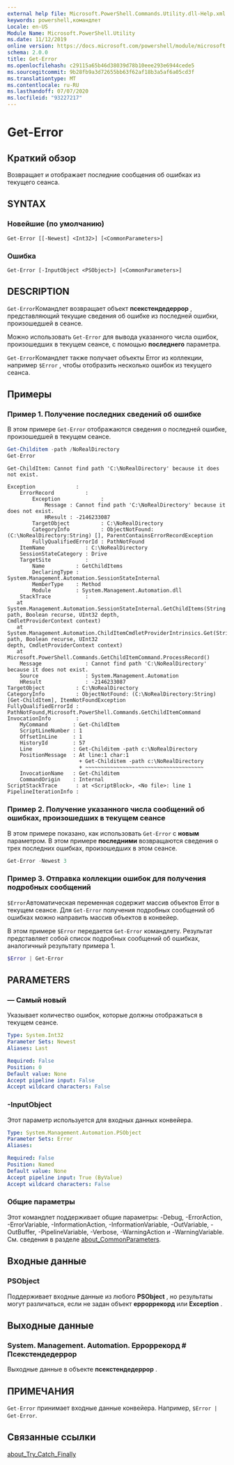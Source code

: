 ```yaml
---
external help file: Microsoft.PowerShell.Commands.Utility.dll-Help.xml
keywords: powershell,командлет
Locale: en-US
Module Name: Microsoft.PowerShell.Utility
ms.date: 11/12/2019
online version: https://docs.microsoft.com/powershell/module/microsoft.powershell.utility/get-error?view=powershell-7.1&WT.mc_id=ps-gethelp
schema: 2.0.0
title: Get-Error
ms.openlocfilehash: c29115a65b46d38039d78b10eee293e6944cede5
ms.sourcegitcommit: 9b28fb9a3d72655bb63f62af18b3a5af6a05cd3f
ms.translationtype: MT
ms.contentlocale: ru-RU
ms.lasthandoff: 07/07/2020
ms.locfileid: "93227217"
---
```

# Get-Error

## Краткий обзор

Возвращает и отображает последние сообщения об ошибках из текущего сеанса.

## SYNTAX

### Новейшие (по умолчанию)

```
Get-Error [[-Newest] <Int32>] [<CommonParameters>]
```

### Ошибка

```
Get-Error [-InputObject <PSObject>] [<CommonParameters>]
```

## DESCRIPTION

`Get-Error`Командлет возвращает объект **псекстендедеррор** , представляющий текущие сведения об ошибке из последней ошибки, произошедшей в сеансе.

Можно использовать `Get-Error` для вывода указанного числа ошибок, произошедших в текущем сеансе, с помощью **последнего** параметра.

`Get-Error`Командлет также получает объекты Error из коллекции, например `$Error` , чтобы отобразить несколько ошибок из текущего сеанса.

## Примеры

### Пример 1. Получение последних сведений об ошибке

В этом примере `Get-Error` отображаются сведения о последней ошибке, произошедшей в текущем сеансе.

```powershell
Get-Childitem -path /NoRealDirectory
Get-Error
```

```
Get-ChildItem: Cannot find path 'C:\NoRealDirectory' because it does not exist.

Exception             :
    ErrorRecord          :
        Exception             :
            Message : Cannot find path 'C:\NoRealDirectory' because it does not exist.
            HResult : -2146233087
        TargetObject          : C:\NoRealDirectory
        CategoryInfo          : ObjectNotFound: (C:\NoRealDirectory:String) [], ParentContainsErrorRecordException
        FullyQualifiedErrorId : PathNotFound
    ItemName             : C:\NoRealDirectory
    SessionStateCategory : Drive
    TargetSite           :
        Name          : GetChildItems
        DeclaringType : System.Management.Automation.SessionStateInternal
        MemberType    : Method
        Module        : System.Management.Automation.dll
    StackTrace           :
   at System.Management.Automation.SessionStateInternal.GetChildItems(String path, Boolean recurse, UInt32 depth,
CmdletProviderContext context)
   at System.Management.Automation.ChildItemCmdletProviderIntrinsics.Get(String path, Boolean recurse, UInt32
depth, CmdletProviderContext context)
   at Microsoft.PowerShell.Commands.GetChildItemCommand.ProcessRecord()
    Message              : Cannot find path 'C:\NoRealDirectory' because it does not exist.
    Source               : System.Management.Automation
    HResult              : -2146233087
TargetObject          : C:\NoRealDirectory
CategoryInfo          : ObjectNotFound: (C:\NoRealDirectory:String) [Get-ChildItem], ItemNotFoundException
FullyQualifiedErrorId : PathNotFound,Microsoft.PowerShell.Commands.GetChildItemCommand
InvocationInfo        :
    MyCommand        : Get-ChildItem
    ScriptLineNumber : 1
    OffsetInLine     : 1
    HistoryId        : 57
    Line             : Get-Childitem -path c:\NoRealDirectory
    PositionMessage  : At line:1 char:1
                       + Get-Childitem -path c:\NoRealDirectory
                       + ~~~~~~~~~~~~~~~~~~~~~~~~~~~~~~~~~~~~~~
    InvocationName   : Get-Childitem
    CommandOrigin    : Internal
ScriptStackTrace      : at <ScriptBlock>, <No file>: line 1
PipelineIterationInfo :
```

### Пример 2. Получение указанного числа сообщений об ошибках, произошедших в текущем сеансе

В этом примере показано, как использовать `Get-Error` с **новым** параметром. В этом примере **последними** возвращаются сведения о трех последних ошибках, произошедших в этом сеансе.

```powershell
Get-Error -Newest 3
```

### Пример 3. Отправка коллекции ошибок для получения подробных сообщений

`$Error`Автоматическая переменная содержит массив объектов Error в текущем сеансе. Для `Get-Error` получения подробных сообщений об ошибках можно направить массив объектов в конвейер.

В этом примере `$Error` передается `Get-Error` командлету. Результат представляет собой список подробных сообщений об ошибках, аналогичный результату примера 1.

```powershell
$Error | Get-Error
```

## PARAMETERS

### — Самый новый

Указывает количество ошибок, которые должны отображаться в текущем сеансе.

```yaml
Type: System.Int32
Parameter Sets: Newest
Aliases: Last

Required: False
Position: 0
Default value: None
Accept pipeline input: False
Accept wildcard characters: False
```

### -InputObject

Этот параметр используется для входных данных конвейера.

```yaml
Type: System.Management.Automation.PSObject
Parameter Sets: Error
Aliases:

Required: False
Position: Named
Default value: None
Accept pipeline input: True (ByValue)
Accept wildcard characters: False
```

### Общие параметры

Этот командлет поддерживает общие параметры: -Debug, -ErrorAction, -ErrorVariable, -InformationAction, -InformationVariable, -OutVariable, -OutBuffer, -PipelineVariable, -Verbose, -WarningAction и -WarningVariable. См. сведения в разделе [about_CommonParameters](https://go.microsoft.com/fwlink/?LinkID=113216).

## Входные данные

### PSObject

Поддерживает входные данные из любого **PSObject** , но результаты могут различаться, если не задан объект **ерроррекорд** или **Exception** .

## Выходные данные

### System. Management. Automation. Ерроррекорд # Псекстендедеррор

Выходные данные в объекте **псекстендедеррор** .

## ПРИМЕЧАНИЯ

`Get-Error` принимает входные данные конвейера. Например, `$Error | Get-Error`.

## Связанные ссылки

[about_Try_Catch_Finally](../Microsoft.PowerShell.Core/About/about_Try_Catch_Finally.md)
